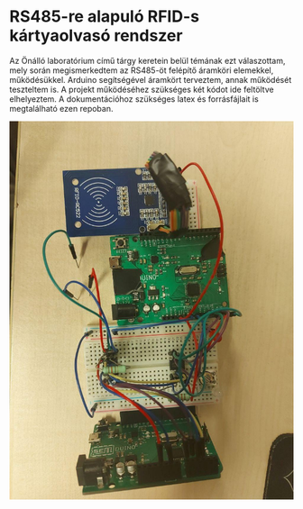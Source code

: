 # RS485-re alapuló RFID-s kártyaolvasó rendszer

Az Önálló laboratórium című tárgy keretein belül témának ezt válaszottam, mely során megismerkedtem az RS485-öt felépítő áramköri elemekkel, működésükkel. Arduino segítségével áramkört terveztem, annak működését teszteltem is. A projekt működéséhez szükséges két kódot ide feltöltve elhelyeztem.
A dokumentációhoz szükséges latex és forrásfájlait is megtalálható ezen repoban.


![Megvalósított kapcsolás élőben](https://github.com/akosblack/rs485rfid/blob/main/photo_2022-05-11_21-24-48.jpg?raw=true)
